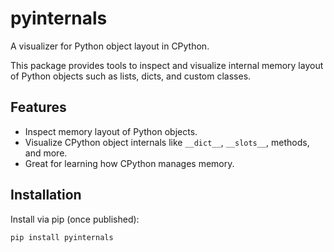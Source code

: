 # pyinternals

A visualizer for Python object layout in CPython.

This package provides tools to inspect and visualize internal memory layout of Python objects such as lists, dicts, and custom classes.

## Features

- Inspect memory layout of Python objects.
- Visualize CPython object internals like `__dict__`, `__slots__`, methods, and more.
- Great for learning how CPython manages memory.

## Installation

Install via pip (once published):

```bash
pip install pyinternals

